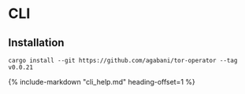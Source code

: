 # CLI

## Installation

```
cargo install --git https://github.com/agabani/tor-operator --tag v0.0.21
```

{%
   include-markdown "cli_help.md"
   heading-offset=1
%}
